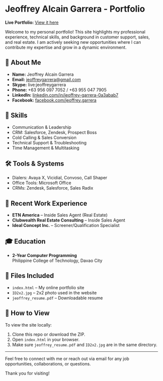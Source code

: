 
# Jeoffrey Alcain Garrera - Portfolio
**Live Portfolio:** [View it here](https://jgar4139.github.io/jeoffrey_portfolio/)

Welcome to my personal portfolio! This site highlights my professional experience, technical skills, and background in customer support, sales, and real estate. I am actively seeking new opportunities where I can contribute my expertise and grow in a dynamic environment.

## 👤 About Me

- **Name:** Jeoffrey Alcain Garrera  
- **Email:** [jeoffreygarrera@gmail.com](mailto:jeoffreygarrera@gmail.com)  
- **Skype:** live:jeoffreygarrera  
- **Phone:** +63 956 097 7052 / +63 955 047 7905  
- **LinkedIn:** [linkedin.com/in/jeoffrey-garrera-0a3abab7](https://www.linkedin.com/in/jeoffrey-garrera-0a3abab7)  
- **Facebook:** [facebook.com/jeoffrey.garrera](https://www.facebook.com/jeoffrey.garrera)

## 🧠 Skills

- Communication & Leadership
- CRM: Salesforce, Zendesk, Prospect Boss
- Cold Calling & Sales Conversion
- Technical Support & Troubleshooting
- Time Management & Multitasking

## 🛠️ Tools & Systems

- Dialers: Avaya X, Vicidial, Convoso, Call Shaper  
- Office Tools: Microsoft Office  
- CRMs: Zendesk, Salesforce, Sales Radix

## 💼 Recent Work Experience

- **ETN America** – Inside Sales Agent (Real Estate)  
- **Clubwealth Real Estate Consulting** – Inside Sales Agent  
- **Ideal Concept Inc.** – Screener/Qualification Specialist  

## 🎓 Education

- **2-Year Computer Programming**  
  Philippine College of Technology, Davao City

## 📄 Files Included

- `index.html` – My online portfolio site  
- `ID2x2.jpg` – 2x2 photo used in the website  
- `jeoffrey_resume.pdf` – Downloadable resume  

## 📂 How to View

To view the site locally:

1. Clone this repo or download the ZIP.
2. Open `index.html` in your browser.
3. Make sure `jeoffrey_resume.pdf` and `ID2x2.jpg` are in the same directory.

---

Feel free to connect with me or reach out via email for any job opportunities, collaborations, or questions.

Thank you for visiting!
